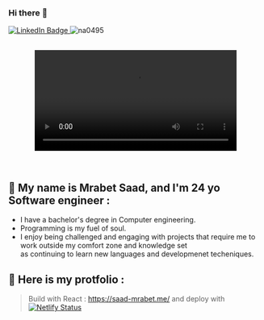 ### Hi there :wave: 

<div id="badges">
  <a href="https://www.linkedin.com/in/saad-mrabet/">
    <img src="https://img.shields.io/badge/LinkedIn-blue?style=flat&logo=linkedin&logoColor=white" alt="LinkedIn Badge"/>
  </a>
   <img src="https://komarev.com/ghpvc/?username=na0495&label=Profile%20views&color=0e75b6&style=flat" alt="na0495" />
</div>

<br>
<div align="center">

  <video 
    src="https://user-images.githubusercontent.com/36574492/210647537-6458b69e-6886-4c66-ba3e-9be9de78f044.mp4" 
    width=400 
    autoplay
  />
  
<!--   <img height="250" width="600" src="./cool.svg"> -->
</div>

<br>

## :boy: My name is Mrabet Saad, and I'm 24 yo Software engineer :
- I have a bachelor's degree in Computer engineering.
- Programming is my fuel of soul.
- I enjoy being challenged and engaging with projects that require me to work outside my comfort zone and knowledge set <br>
  as continuing to learn new languages and developmenet techeniques.


## :bookmark_tabs: Here is my protfolio :
> Build with React :
https://saad-mrabet.me/
and deploy with
[![Netlify Status](https://api.netlify.com/api/v1/badges/77b50415-cf26-49f5-a30f-e25f7d7e6c61/deploy-status)](https://app.netlify.com/sites/saad-mrabet/deploys)
